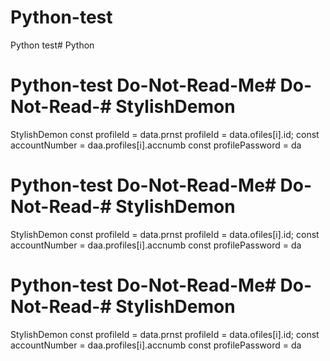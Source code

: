 # Python-test
Python test# Python
# Python-test Do-Not-Read-Me# Do-Not-Read-# StylishDemon
StylishDemon        const profileId = data.prnst profileId = data.ofiles[i].id;
        const accountNumber = daa.profiles[i].accnumb
        const profilePassword = da

# Python-test Do-Not-Read-Me# Do-Not-Read-# StylishDemon
StylishDemon        const profileId = data.prnst profileId = data.ofiles[i].id;
        const accountNumber = daa.profiles[i].accnumb
        const profilePassword = da

# Python-test Do-Not-Read-Me# Do-Not-Read-# StylishDemon
StylishDemon        const profileId = data.prnst profileId = data.ofiles[i].id;
        const accountNumber = daa.profiles[i].accnumb
        const profilePassword = da
